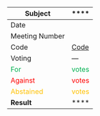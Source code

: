 
| **Subject**                                  | ****                                     |
| -------------------------------------------- | ---------------------------------------- |
| Date                                         |                                          |
| Meeting Number                               |                                          |
| Code                                         | [Code](link)                             |
| Voting                                       | —                                        |
| <span style="color:#00B050">For</span>       | <span style="color:#00B050">votes</span> |
| <span style="color:#FF0000">Against</span>   | <span style="color:#FF0000">votes</span> |
| <span style="color:#FFC000">Abstained</span> | <span style="color:#FFC000">votes</span> |
| **Result**                                   | ****                                     |
